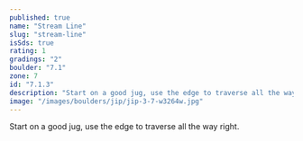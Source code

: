 ```yaml
---
published: true
name: "Stream Line"
slug: "stream-line"
isSds: true
rating: 1
gradings: "2"
boulder: "7.1"
zone: 7
id: "7.1.3"
description: "Start on a good jug, use the edge to traverse all the way right."
image: "/images/boulders/jip/jip-3-7-w3264w.jpg"
---
```


Start on a good jug, use the edge to traverse all the way right.
